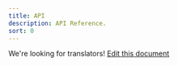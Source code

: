 ```yaml
---
title: API
description: API Reference.
sort: 0
---
```


We're looking for translators! [Edit this document](https://github.com/solidjs/solid-docs/edit/main/langs/id/api.md)
